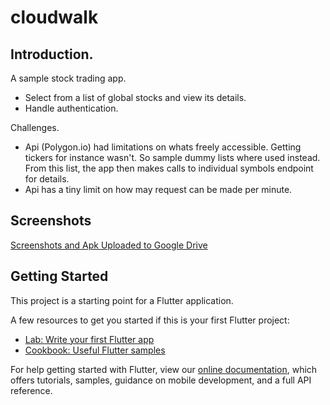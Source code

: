 # cloudwalk

## Introduction.

A sample stock trading app.

 - Select from a list of global stocks and view its details.
 - Handle authentication.

Challenges.

 - Api (Polygon.io) had limitations on whats freely accessible. Getting tickers for instance wasn't. So sample dummy lists where used instead.
 From this list, the app then makes calls to individual symbols endpoint for details.
 - Api has a tiny limit on how may request can be made per minute.

## Screenshots

[Screenshots and Apk Uploaded to Google Drive](https://drive.google.com/drive/folders/1yIDTu3iZbaU2RFR9PyHziPBl-Qqd5IaP?usp=sharing)

## Getting Started

This project is a starting point for a Flutter application.

A few resources to get you started if this is your first Flutter project:

- [Lab: Write your first Flutter app](https://flutter.dev/docs/get-started/codelab)
- [Cookbook: Useful Flutter samples](https://flutter.dev/docs/cookbook)

For help getting started with Flutter, view our
[online documentation](https://flutter.dev/docs), which offers tutorials,
samples, guidance on mobile development, and a full API reference.

